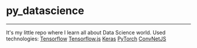 # py_datascience
---
It's my little repo where I learn all about Data Science world.
Used technologies:
[Tensorflow](https://www.tensorflow.org/)
[Tensorflow.js](https://www.tensorflow.org/js)
[Keras](https://keras.io/)
[PyTorch](https://pytorch.org/)
[ConvNetJS](https://cs.stanford.edu/people/karpathy/convnetjs/)